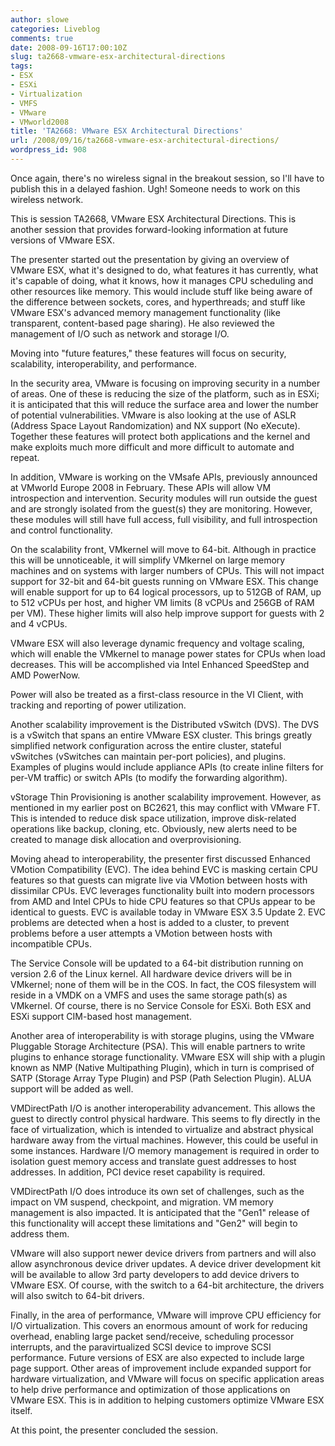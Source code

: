 ```yaml
---
author: slowe
categories: Liveblog
comments: true
date: 2008-09-16T17:00:10Z
slug: ta2668-vmware-esx-architectural-directions
tags:
- ESX
- ESXi
- Virtualization
- VMFS
- VMware
- VMworld2008
title: 'TA2668: VMware ESX Architectural Directions'
url: /2008/09/16/ta2668-vmware-esx-architectural-directions/
wordpress_id: 908
---
```


Once again, there's no wireless signal in the breakout session, so I'll have to publish this in a delayed fashion. Ugh! Someone needs to work on this wireless network.

This is session TA2668, VMware ESX Architectural Directions. This is another session that provides forward-looking information at future versions of VMware ESX.

The presenter started out the presentation by giving an overview of VMware ESX, what it's designed to do, what features it has currently, what it's capable of doing, what it knows, how it manages CPU scheduling and other resources like memory. This would include stuff like being aware of the difference between sockets, cores, and hyperthreads; and stuff like VMware ESX's advanced memory management functionality (like transparent, content-based page sharing). He also reviewed the management of I/O such as network and storage I/O.

Moving into "future features," these features will focus on security, scalability, interoperability, and performance.

In the security area, VMware is focusing on improving security in a number of areas. One of these is reducing the size of the platform, such as in ESXi; it is anticipated that this will reduce the surface area and lower the number of potential vulnerabilities. VMware is also looking at the use of ASLR (Address Space Layout Randomization) and NX support (No eXecute). Together these features will protect both applications and the kernel and make exploits much more difficult and more difficult to automate and repeat.

In addition, VMware is working on the VMsafe APIs, previously announced at VMworld Europe 2008 in February. These APIs will allow VM introspection and intervention. Security modules will run outside the guest and are strongly isolated from the guest(s) they are monitoring. However, these modules will still have full access, full visibility, and full introspection and control functionality.

On the scalability front, VMkernel will move to 64-bit. Although in practice this will be unnoticeable, it will simplify VMkernel on large memory machines and on systems with larger numbers of CPUs. This will not impact support for 32-bit and 64-bit guests running on VMware ESX. This change will enable support for up to 64 logical processors, up to 512GB of RAM, up to 512 vCPUs per host, and higher VM limits (8 vCPUs and 256GB of RAM per VM). These higher limits will also help improve support for guests with 2 and 4 vCPUs.

VMware ESX will also leverage dynamic frequency and voltage scaling, which will enable the VMkernel to manage power states for CPUs when load decreases. This will be accomplished via Intel Enhanced SpeedStep and AMD PowerNow.

Power will also be treated as a first-class resource in the VI Client, with tracking and reporting of power utilization.

Another scalability improvement is the Distributed vSwitch (DVS). The DVS is a vSwitch that spans an entire VMware ESX cluster. This brings greatly simplified network configuration across the entire cluster, stateful vSwitches (vSwitches can maintain per-port policies), and plugins. Examples of plugins would include appliance APIs (to create inline filters for per-VM traffic) or switch APIs (to modify the forwarding algorithm).

vStorage Thin Provisioning is another scalability improvement. However, as mentioned in my earlier post on BC2621, this may conflict with VMware FT. This is intended to reduce disk space utilization, improve disk-related operations like backup, cloning, etc. Obviously, new alerts need to be created to manage disk allocation and overprovisioning.

Moving ahead to interoperability, the presenter first discussed Enhanced VMotion Compatibility (EVC). The idea behind EVC is masking certain CPU features so that guests can migrate live via VMotion between hosts with dissimilar CPUs. EVC leverages functionality built into modern processors from AMD and Intel CPUs to hide CPU features so that CPUs appear to be identical to guests. EVC is available today in VMware ESX 3.5 Update 2. EVC problems are detected when a host is added to a cluster, to prevent problems before a user attempts a VMotion between hosts with incompatible CPUs.

The Service Console will be updated to a 64-bit distribution running on version 2.6 of the Linux kernel. All hardware device drivers will be in VMkernel; none of them will be in the COS. In fact, the COS filesystem will reside in a VMDK on a VMFS and uses the same storage path(s) as VMkernel. Of course, there is no Service Console for ESXi. Both ESX and ESXi support CIM-based host management.

Another area of interoperability is with storage plugins, using the VMware Pluggable Storage Architecture (PSA). This will enable partners to write plugins to enhance storage functionality. VMware ESX will ship with a plugin known as NMP (Native Multipathing Plugin), which in turn is comprised of SATP (Storage Array Type Plugin) and PSP (Path Selection Plugin). ALUA support will be added as well.

VMDirectPath I/O is another interoperability advancement. This allows the guest to directly control physical hardware. This seems to fly directly in the face of virtualization, which is intended to virtualize and abstract physical hardware away from the virtual machines. However, this could be useful in some instances. Hardware I/O memory management is required in order to isolation guest memory access and translate guest addresses to host addresses. In addition, PCI device reset capability is required.

VMDirectPath I/O does introduce its own set of challenges, such as the impact on VM suspend, checkpoint, and migration. VM memory management is also impacted. It is anticipated that the "Gen1" release of this functionality will accept these limitations and "Gen2" will begin to address them.

VMware will also support newer device drivers from partners and will also allow asynchronous device driver updates. A device driver development kit will be available to allow 3rd party developers to add device drivers to VMware ESX. Of course, with the switch to a 64-bit architecture, the drivers will also switch to 64-bit drivers.

Finally, in the area of performance, VMware will improve CPU efficiency for I/O virtualization. This covers an enormous amount of work for reducing overhead, enabling large packet send/receive, scheduling processor interrupts, and the paravirtualized SCSI device to improve SCSI performance. Future versions of ESX are also expected to include large page support. Other areas of improvement include expanded support for hardware virtualization, and VMware will focus on specific application areas to help drive performance and optimization of those applications on VMware ESX. This is in addition to helping customers optimize VMware ESX itself.

At this point, the presenter concluded the session.
